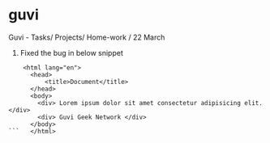 # guvi
Guvi - Tasks/ Projects/ Home-work / 22 March

1. Fixed the bug in below snippet
``` <!DOCTYPE html>
    <html lang="en">
      <head>
          <title>Document</title>
      </head>
      <body>
        <div> Lorem ipsum dolor sit amet consectetur adipisicing elit. </div>
        <div> Guvi Geek Network </div>
      </body>
```   </html>

